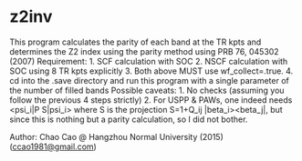 # z2inv

  This program calculates the parity of each band at the TR kpts
    and determines the Z2 index using the parity method
    using PRB 76, 045302 (2007)
  Requirement: 
    1. SCF calculation with SOC
    2. NSCF calculation with SOC using 8 TR kpts explicitly
    3. Both above MUST use wf_collect=.true.
    4. cd into the .save directory and run this program with a
       single parameter of the number of filled bands
  Possible caveats:
    1. No checks (assuming you follow the previous 4 steps strictly)
    2. For USPP & PAWs, one indeed needs <psi_i|P S|psi_i> where S
       is the projection S=1+Q_ij |beta_i><beta_j|, but since this is
       nothing but a parity calculation, so I did not bother.

  Author: Chao Cao @ Hangzhou Normal University (2015) (ccao1981@gmail.com)

